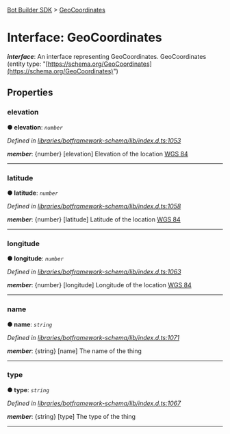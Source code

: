 [Bot Builder SDK](../README.md) > [GeoCoordinates](../interfaces/botbuilder.geocoordinates.md)



# Interface: GeoCoordinates

*__interface__*: An interface representing GeoCoordinates. GeoCoordinates (entity type: "[https://schema.org/GeoCoordinates](https://schema.org/GeoCoordinates)")



## Properties
<a id="elevation"></a>

###  elevation

**●  elevation**:  *`number`* 

*Defined in [libraries/botframework-schema/lib/index.d.ts:1053](https://github.com/Microsoft/botbuilder-js/blob/8495ddc/libraries/botframework-schema/lib/index.d.ts#L1053)*


*__member__*: {number} [elevation] Elevation of the location [WGS 84](https://en.wikipedia.org/wiki/World_Geodetic_System)





___

<a id="latitude"></a>

###  latitude

**●  latitude**:  *`number`* 

*Defined in [libraries/botframework-schema/lib/index.d.ts:1058](https://github.com/Microsoft/botbuilder-js/blob/8495ddc/libraries/botframework-schema/lib/index.d.ts#L1058)*


*__member__*: {number} [latitude] Latitude of the location [WGS 84](https://en.wikipedia.org/wiki/World_Geodetic_System)





___

<a id="longitude"></a>

###  longitude

**●  longitude**:  *`number`* 

*Defined in [libraries/botframework-schema/lib/index.d.ts:1063](https://github.com/Microsoft/botbuilder-js/blob/8495ddc/libraries/botframework-schema/lib/index.d.ts#L1063)*


*__member__*: {number} [longitude] Longitude of the location [WGS 84](https://en.wikipedia.org/wiki/World_Geodetic_System)





___

<a id="name"></a>

###  name

**●  name**:  *`string`* 

*Defined in [libraries/botframework-schema/lib/index.d.ts:1071](https://github.com/Microsoft/botbuilder-js/blob/8495ddc/libraries/botframework-schema/lib/index.d.ts#L1071)*


*__member__*: {string} [name] The name of the thing





___

<a id="type"></a>

###  type

**●  type**:  *`string`* 

*Defined in [libraries/botframework-schema/lib/index.d.ts:1067](https://github.com/Microsoft/botbuilder-js/blob/8495ddc/libraries/botframework-schema/lib/index.d.ts#L1067)*


*__member__*: {string} [type] The type of the thing





___


